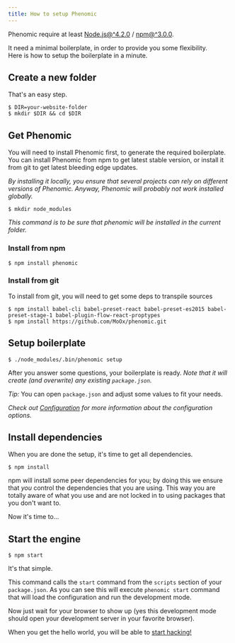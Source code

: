 ```yaml
---
title: How to setup Phenomic
---
```


Phenomic require at least
[Node.js@^4.2.0](http://nodejs.org/) / [npm@^3.0.0](http://npmjs.com/).

It need a minimal boilerplate, in order to provide you some
flexibility.  
Here is how to setup the boilerplate in a minute.

## Create a new folder

That's an easy step.

```console
$ DIR=your-website-folder
$ mkdir $DIR && cd $DIR
```

## Get Phenomic

You will need to install Phenomic first, to generate the required boilerplate.
You can install Phenomic from npm to get latest stable version, or install
it from git to get latest bleeding edge updates.

_By installing it locally, you ensure that several projects can rely on
different versions of Phenomic.
Anyway, Phenomic will probably not work installed globally._

```console
$ mkdir node_modules
```

_This command is to be sure that phenomic will be installed in the current
folder._

### Install from npm

```console
$ npm install phenomic
```

### Install from git

To install from git, you will need to get some deps to transpile sources

```console
$ npm install babel-cli babel-preset-react babel-preset-es2015 babel-preset-stage-1 babel-plugin-flow-react-proptypes
$ npm install https://github.com/MoOx/phenomic.git
```

## Setup boilerplate

```console
$ ./node_modules/.bin/phenomic setup
```

After you answer some questions, your boilerplate is ready.
_Note that it will create (and overwrite) any existing ``package.json``._

_Tip:_ You can open `package.json` and adjust some values to fit your needs.

_Check out [Configuration](../usage/configuration/) for more information about
the configuration options._

## Install dependencies

When you are done the setup, it's time to get all dependencies.

```console
$ npm install
```

npm will install some peer dependencies for you; by doing this we ensure that
_you_ control the dependencies that you are using. This way you are totally aware
of what you use and are not locked in to using packages that you don't want to.

Now it's time to...

## Start the engine

```console
$ npm start
```

It's that simple.

This command calls the `start` command from the `scripts` section of your
`package.json`.
As you can see this will execute ``phenomic start`` command that will load the
configuration and run the development mode.

Now just wait for your browser to show up (yes this development mode should open
your development server in your favorite browser).

When you get the hello world, you will be able to [start hacking!](../usage/)
